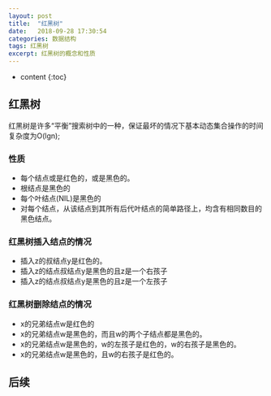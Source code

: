 ```yaml
---
layout: post
title:  "红黑树"
date:   2018-09-28 17:30:54
categories: 数据结构
tags: 红黑树
excerpt: 红黑树的概念和性质
---
```


* content
{:toc}

## 红黑树
红黑树是许多“平衡”搜索树中的一种，保证最坏的情况下基本动态集合操作的时间复杂度为O(lgn);

### 性质
- 每个结点或是红色的，或是黑色的。
- 根结点是黑色的
- 每个叶结点(NIL)是黑色的
- 对每个结点，从该结点到其所有后代叶结点的简单路径上，均含有相同数目的黑色结点。

### 红黑树插入结点的情况
- 插入z的叔结点y是红色的。
- 插入z的结点叔结点y是黑色的且z是一个右孩子
- 插入z的结点叔结点y是黑色的且z是一个左孩子

### 红黑树删除结点的情况
- x的兄弟结点w是红色的
- x的兄弟结点w是黑色的，而且w的两个子结点都是黑色的。
- x的兄弟结点w是黑色的，w的左孩子是红色的，w的右孩子是黑色的。
- x的兄弟结点w是黑色的，且w的右孩子是红色的。      

## 后续